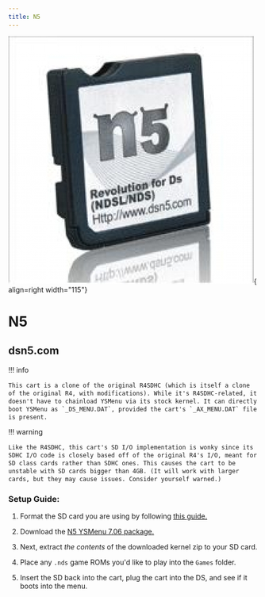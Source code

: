 ```yaml
---
title: N5
---
```


![N5](../images/n5.jpg){ align=right width="115"}
# N5
## dsn5.com

!!! info

    This cart is a clone of the original R4SDHC (which is itself a clone of the original R4, with modifications). While it's R4SDHC-related, it doesn't have to chainload YSMenu via its stock kernel. It can directly boot YSMenu as `_DS_MENU.DAT`, provided the cart's `_AX_MENU.DAT` file is present.

!!! warning

    Like the R4SDHC, this cart's SD I/O implementation is wonky since its SDHC I/O code is closely based off of the original R4's I/O, meant for SD class cards rather than SDHC ones. This causes the cart to be unstable with SD cards bigger than 4GB. (It will work with larger cards, but they may cause issues. Consider yourself warned.)

### Setup Guide:

1. Format the SD card you are using by following [this guide.](https://wiki.hacks.guide/wiki/Formatting_an_SD_card)

1. Download the [N5 YSMenu 7.06 package.](https://github.com/Sanrax/YSMenu-Custom-Packages/releases/download/v7.06/dsn5.com-N5-YSMenu-7.06.zip)

1. Next, extract *the contents* of the downloaded kernel zip to your SD card.

1. Place any `.nds` game ROMs you'd like to play into the `Games` folder.

1. Insert the SD back into the cart, plug the cart into the DS, and see if it boots into the menu.
